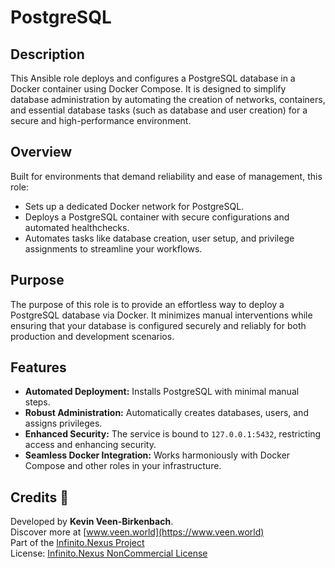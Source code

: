 # PostgreSQL

## Description

This Ansible role deploys and configures a PostgreSQL database in a Docker container using Docker Compose. It is designed to simplify database administration by automating the creation of networks, containers, and essential database tasks (such as database and user creation) for a secure and high-performance environment.

## Overview

Built for environments that demand reliability and ease of management, this role:
- Sets up a dedicated Docker network for PostgreSQL.
- Deploys a PostgreSQL container with secure configurations and automated healthchecks.
- Automates tasks like database creation, user setup, and privilege assignments to streamline your workflows.

## Purpose

The purpose of this role is to provide an effortless way to deploy a PostgreSQL database via Docker. It minimizes manual interventions while ensuring that your database is configured securely and reliably for both production and development scenarios.

## Features

- **Automated Deployment:** Installs PostgreSQL with minimal manual steps.
- **Robust Administration:** Automatically creates databases, users, and assigns privileges.
- **Enhanced Security:** The service is bound to `127.0.0.1:5432`, restricting access and enhancing security.
- **Seamless Docker Integration:** Works harmoniously with Docker Compose and other roles in your infrastructure.

## Credits 📝

Developed by **Kevin Veen-Birkenbach**.  
Discover more at [www.veen.world](https://www.veen.world)  
Part of the [Infinito.Nexus Project](https://s.infinito.nexus/code)  
License: [Infinito.Nexus NonCommercial License](https://s.infinito.nexus/license)